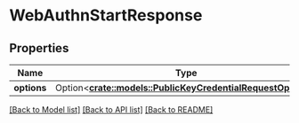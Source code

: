 # WebAuthnStartResponse

## Properties

Name | Type | Description | Notes
------------ | ------------- | ------------- | -------------
**options** | Option<[**crate::models::PublicKeyCredentialRequestOptions**](PublicKeyCredentialRequestOptions.md)> |  | [optional]

[[Back to Model list]](../README.md#documentation-for-models) [[Back to API list]](../README.md#documentation-for-api-endpoints) [[Back to README]](../README.md)


